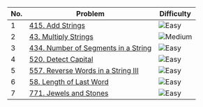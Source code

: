 | No. | Problem | Difficulty |
|-----|---------|------------|
| 1   | [415. Add Strings](https://leetcode.com/problems/add-strings/) | ![Easy](https://img.shields.io/badge/-Easy-brightgreen) |
| 2   | [43. Multiply Strings](https://leetcode.com/problems/multiply-strings/) | ![Medium](https://img.shields.io/badge/-Medium-yellow) |
| 3   | [434. Number of Segments in a String](https://leetcode.com/problems/number-of-segments-in-a-string/) | ![Easy](https://img.shields.io/badge/-Easy-brightgreen) |
| 4   | [520. Detect Capital](https://leetcode.com/problems/detect-capital/) | ![Easy](https://img.shields.io/badge/-Easy-brightgreen) |
| 5   | [557. Reverse Words in a String III](https://leetcode.com/problems/reverse-words-in-a-string-iii/) | ![Easy](https://img.shields.io/badge/-Easy-brightgreen) |
| 6   | [58. Length of Last Word](https://leetcode.com/problems/length-of-last-word/) | ![Easy](https://img.shields.io/badge/-Easy-brightgreen) |
| 7   | [771. Jewels and Stones](https://leetcode.com/problems/jewels-and-stones/) | ![Easy](https://img.shields.io/badge/-Easy-brightgreen) |

